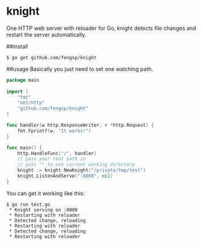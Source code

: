 knight
======

One HTTP web server with reloader for Go, knight detects file changes and restart the server automatically.

##install
    
    $ go get github.com/fengsp/knight

##usage
Basically you just need to set one watching path.

```Go
package main
    
import (
    "fmt"
    "net/http"
    "github.com/fengsp/knight"
)

func handler(w http.ResponseWriter, r *http.Request) {
    fmt.Fprintf(w, "It works!")
}

func main() {
    http.HandleFunc("/", handler)
    // pass your root path in
    // pass "" to use current working directory
    knight := knight.NewKnight("/private/tmp/test")
    knight.ListenAndServe(":8000", nil)
}
```

You can get it working like this:

    $ go run test.go
     * Knight serving on :8000
 	 * Restarting with reloader
 	 * Detected change, reloading
 	 * Restarting with reloader
 	 * Detected change, reloading
 	 * Restarting with reloader
